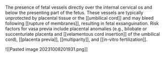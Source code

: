 The presence of fetal vessels directly over the internal cervical os and below the presenting part of the fetus. These vessels are typically unprotected by placental tissue or the [[umbilical cord]] and may bleed following [[rupture of membranes]], resulting in fetal exsanguination. 
Risk factors for vasa previa include placental anomalies (e.g., bilobate or succenturiate placenta and [[velamentous cord insertion]] of the umbilical cord), [[placenta previa]], [[multiparity]], and [[in-vitro fertilization]].

![[Pasted image 20231008201931.png]] 
